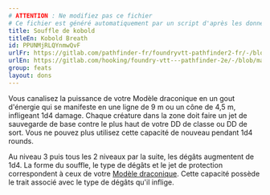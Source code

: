```yaml
---
# ATTENTION : Ne modifiez pas ce fichier
# Ce fichier est généré automatiquement par un script d'après les données du module Foundry VTT officiel et de sa traduction
title: Souffle de kobold
titleEn: Kobold Breath
id: PPUNMjRLQYnmwQvF
urlFr: https://gitlab.com/pathfinder-fr/foundryvtt-pathfinder2-fr/-/blob/master/data/feats/PPUNMjRLQYnmwQvF.htm
urlEn: https://gitlab.com/hooking/foundry-vtt---pathfinder-2e/-/blob/master/packs/data/feats.db/kobold-breath.json
group: feats
layout: dons
---
```

Vous canalisez la puissance de votre Modèle draconique en un gout d'énergie qui se manifeste en une ligne de 9 m ou un cône de 4,5 m, infligeant 1d4 damage. Chaque créature dans la zone doit faire un jet de sauvegarde de base contre le plus haut de votre DD de classe ou DD de sort. Vous ne pouvez plus utilisez cette capacité de nouveau pendant 1d4 rounds.

Au niveau 3 puis tous les 2 niveaux par la suite, les dégâts augmentent de 1d4. La forme du souffle, le type de dégâts et le jet de protection correspondent à ceux de votre [Modèle draconique](../ancestry-features/modèle-draconique.md). Cette capacité possède le trait associé avec le type de dégâts qu'il inflige.


